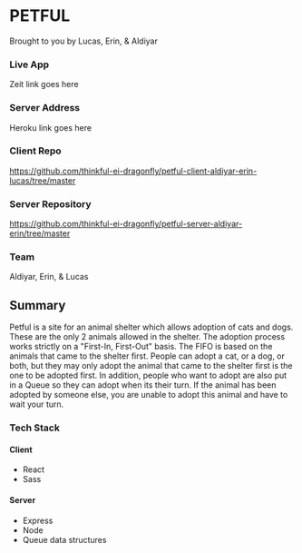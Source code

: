 

# PETFUL

Brought to you by Lucas, Erin, & Aldiyar

### Live App

Zeit link goes here

### Server Address

Heroku link goes here

### Client Repo

https://github.com/thinkful-ei-dragonfly/petful-client-aldiyar-erin-lucas/tree/master

### Server Repository

https://github.com/thinkful-ei-dragonfly/petful-server-aldiyar-erin/tree/master


### Team

Aldiyar, Erin, & Lucas


## Summary

Petful is a site for an animal shelter which allows adoption of cats and dogs. These are the only 2 animals allowed in the shelter. The adoption process works strictly on a "First-In, First-Out" basis. The FIFO is based on the animals that came to the shelter first. People can adopt a cat, or a dog, or both, but they may only adopt the animal that came to the shelter first is the one to be adopted first. In addition, people who want to adopt are also put in a Queue so they can adopt when its their turn. If the animal has been adopted by someone else, you are unable to adopt this animal and have to wait your turn.

### Tech Stack

#### Client

* React
* Sass

#### Server

* Express
* Node
* Queue data structures